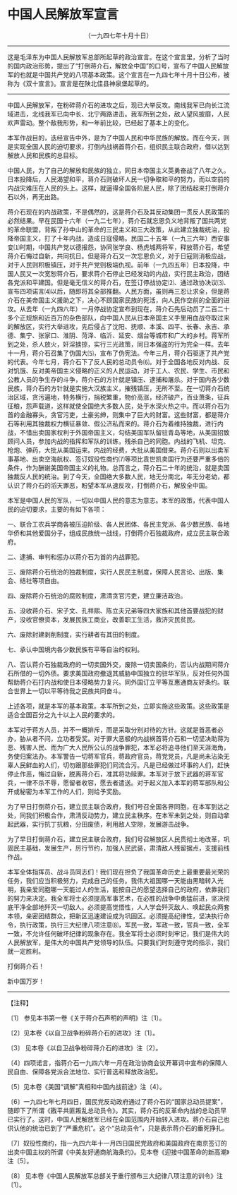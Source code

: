 # 中国人民解放军宣言
<center class="auther">（一九四七年十月十日）</center>&#13;


---

这是毛泽东为中国人民解放军总部所起草的政治宣言。在这个宣言里，分析了当时的国内政治形势，提出了“打倒蒋介石，解放全中国”的口号，宣布了中国人民解放军的也就是中国共产党的八项基本政策。这个宣言在一九四七年十月十日公布，被称为《双十宣言》。宣言是在陕北佳县神泉堡起草的。
---


中国人民解放军，在粉碎蒋介石的进攻之后，现已大举反攻。南线我军已向长江流域进击，北线我军已向中长、北宁两路进击。我军所到之处，敌人望风披靡，人民欢声雷动。整个敌我形势，和一年前比较，已经起了基本上的变化。 
 
本军作战目的，迭经宣告中外，是为了中国人民和中华民族的解放。而在今天，则是实现全国人民的迫切要求，打倒内战祸首蒋介石，组织民主联合政府，借以达到解放人民和民族的总目标。 
 
中国人民，为了自己的解放和民族的独立，同日本帝国主义英勇奋战了八年之久。日本投降后，人民渴望和平，蒋介石则破坏人民一切争取和平的努力，而以空前的内战灾难压在人民的头上。这样，就逼得全国各阶层人民，除了团结起来打倒蒋介石以外，再无出路。 
 
蒋介石现在的内战政策，不是偶然的，这是蒋介石及其反动集团一贯反人民政策的必然结果。早在民国十六年（一九二七年），蒋介石就忘恩负义地背叛了国共两党的革命联盟，背叛了孙中山的革命的三民主义和三大政策，从此建立独裁统治，投降帝国主义，打了十年内战，造成日寇侵略。民国二十五年（一九三六年）西安事变⑴时期，中国共产党以德报怨，协同张学良、杨虎城两将军，释放蒋介石，希望蒋介石悔过自新，共同抗日。但是蒋介石又一次忘恩负义，对于日寇则消极应战，对于人民则积极镇压，对于共产党则极端仇视。前年（一九四五年）日本投降，中国人民又一次宽恕蒋介石，要求蒋介石停止已经发动的内战，实行民主政治，团结各党派和平建国。但是毫无信义的蒋介石，在签订停战协定⑵、通过政协决议⑶、宣布四项诺言⑷以后，随即将其全部推翻。人民方面，虽则再三忍让求全，但是蒋介石在美帝国主义援助之下，决心不顾国家民族的死活，向人民作空前的全面的进攻。从去年（一九四六年）一月停战协定宣布到现在，蒋介石先后动员了二百二十多个正规旅和近百万的杂色部队，向中国人民从日本帝国主义手里用血战夺取过来的解放区，实行大举进攻，先后侵占了沈阳、抚顺、本溪、四平、长春、永吉、承德、集宁、张家口、淮阴、菏泽、临沂、延安、烟台等城市和广大的乡村。蒋军所到之处，杀人放火，奸淫掳掠，实行三光政策，同日本强盗的行为完全一样。去年十一月，蒋介石召集了伪国大⑸，宣布了伪宪法。今年三月，蒋介石驱逐了共产党的代表。今年七月，蒋介石下了反人民的总动员令⑹。对于全国各地反对内战、反对饥饿、反对美帝国主义侵略的正义的人民运动，对于工人、农民、学生、市民和公教人员的争生存的斗争，蒋介石的方针就是镇压、逮捕和屠杀。对于国内各少数民族，蒋介石的方针就是实施大汉族主义，摧残镇压，无所不至。在一切蒋介石统治区域，贪污遍地，特务横行，捐税繁重，物价高涨，经济破产，百业萧条，征兵征粮，怨声载道，这样就使全国绝大多数人民，处于水深火热之中。而以蒋介石为首的金融寡头，贪官污吏，土豪劣绅，则集中了巨大的财富。这些财富，都是蒋介石等利用其独裁权力横征暴敛、假公济私而来的。蒋介石为着维持独裁，进行内战，不惜出卖国家权利于外国帝国主义，勾结美国军队留驻青岛等地，从美国招致顾问人员，参加内战的指挥和军队的训练，残杀自己的同胞。内战的飞机、坦克、枪炮、弹药，大批从美国运来。内战的经费，大批从美国借来。蒋介石则以出卖军事基地、出卖空海航权、签订奴役性商约⑺等项比袁世凯卖国行为还要严重多倍的条件，作为酬谢美国帝国主义的礼物。总而言之，蒋介石二十年的统治，就是卖国独裁反人民的统治。到了今天，全国绝大多数人民，地无分南北，年无分老幼，都认识了蒋介石的滔天罪恶，盼望本军从速反攻，打倒蒋介石，解放全中国。 
 
本军是中国人民的军队，一切以中国人民的意志为意志。本军的政策，代表中国人民的迫切要求，主要的有如下各项： 
 
一、联合工农兵学商各被压迫阶级、各人民团体、各民主党派、各少数民族、各地华侨和其他爱国分子，组成民族统一战线，打倒蒋介石独裁政府，成立民主联合政府。 
 
二、逮捕、审判和惩办以蒋介石为首的内战罪犯。 
 
三、废除蒋介石统治的独裁制度，实行人民民主制度，保障人民言论、出版、集会、结社等项自由。 
 
四、废除蒋介石统治的腐败制度，肃清贪官污吏，建立廉洁政治。 
 
五、没收蒋介石、宋子文、孔祥熙、陈立夫兄弟等四大家族和其他首要战犯的财产，没收官僚资本，发展民族工商业，改善职工生活，救济灾民贫民。 
 
六、废除封建剥削制度，实行耕者有其田的制度。 
 
七、承认中国境内各少数民族有平等自治的权利。 
 
八、否认蒋介石独裁政府的一切卖国外交，废除一切卖国条约，否认内战期间蒋介石所借的一切外债。要求美国政府撤退其威胁中国独立的驻华军队，反对任何外国帮助蒋介石打内战和使日本侵略势力复兴。同外国订立平等互惠通商友好条约。联合世界上一切以平等待我之民族共同奋斗。
 
上述各项，就是本军的基本政策。本军所到之处，立即实施这些政策。这些政策是适合全国百分之九十以上人民的要求的。 
 
本军对于蒋方人员，并不一概排斥，而是采取分别对待的方针。这就是首恶者必办，胁从者不问，立功者受奖。对于罪大恶极的内战祸首蒋介石和一切坚决助蒋为恶、残害人民、而为广大人民所公认的战争罪犯，本军必将追寻他们至天涯海角，务使归案法办。本军警告一切蒋军官兵，蒋政府官员，蒋党党员，凡是尚未沾染无辜人民鲜血的人们，切勿跟那些罪犯们同流合污。凡是已经做过坏事的人们，赶快停止作恶，悔过自新，脱离蒋介石，准其将功赎罪。本军对于放下武器的蒋军官兵，一律不杀不辱，愿留者收容，愿去者遣送。对于起义加入本军的蒋军部队和公开或秘密为本军工作的人们，则给予奖励。 
 
为了早日打倒蒋介石，建立民主联合政府，我们号召全国各界同胞，在本军到达之处，同我们积极合作，肃清反动势力，建立民主秩序。在本军未到之处，则自动拿起武器，实行抗丁抗粮，分田废债，利用敌人空隙，发展游击战争。 
 
为了早日打倒蒋介石，建立民主联合政府，我们号召解放区人民贯彻土地改革，巩固民主基础，发展生产，厉行节约，加强人民武装，肃清敌人残留据点，支援前线作战。
 
本军全体指挥员、战斗员同志们！我们现在担负了我国革命历史上最重要最光荣的任务，我们应当积极努力，完成自己的任务。我伟大祖国哪一天能由黑暗转入光明，我亲爱同胞哪一天能过人的生活，能按自己的愿望选择自己的政府，依靠我们的努力来决定。我全军将士必须提高军事艺术，在必胜的战争中勇猛前进，坚决彻底干净全部地歼灭一切敌人。必须提高觉悟性，人人学会歼灭敌人、唤起民众两套本领，亲密团结群众，把新区迅速建设成为巩固区。必须提高纪律性，坚决执行命令，执行政策，执行三大纪律八项注意⑻，军民一致，军政一致，官兵一致，全军一致，不允许任何破坏纪律的现象存在。我全军将士必须时刻牢记，我们是伟大的人民解放军，是伟大的中国共产党领导的队伍。只要我们时刻遵守党的指示，我们就一定胜利。 
 
打倒蒋介石！ 
 
新中国万岁！
 

---


【注释】
 
〔1〕 参见本书第一卷《关于蒋介石声明的声明》注〔1〕。 
 
〔2〕见本卷《以自卫战争粉碎蒋介石的进攻》注〔1〕。 
 
〔3〕 见本卷《以自卫战争粉碎蒋介石的进攻》注〔2〕。 
 
〔4〕四项诺言，指蒋介石一九四六年一月在政治协商会议开幕词中宣布的保障人民自由、保障各党派合法地位、实行普选和释放政治犯。 
 
〔5〕见本卷《美国“调解”真相和中国内战前途》注〔4〕。 
 
〔6〕一九四七年七月四日，国民党反动政府通过了蒋介石的“国家总动员提案”，随即下了所谓《戡平共匪叛乱总动员令》。其实，蒋介石的反革命内战的总动员早已实行了。这时，中国人民解放军已经在全国范围内开始转入进攻。蒋介石自己也供认他的统治已到了“严重危机”。这个“总动员令”，只是表示蒋介石的垂死挣扎。 
 
〔7〕奴役性商约，指一九四六年十一月四日国民党政府和美国政府在南京签订的出卖中国主权的所谓《中美友好通商航海条约》。见本卷《迎接中国革命的新高潮》注〔5〕。 
 
〔8〕 见本卷《中国人民解放军总部关于重行颁布三大纪律八项注意的训令》注〔1〕。
 
